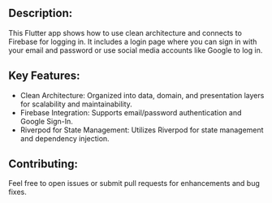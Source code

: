 ## Description:

This Flutter app shows how to use clean architecture and connects to Firebase for logging in. It includes a login page where you can sign in with your email and password or use social media accounts like Google to log in.

## Key Features:

- Clean Architecture: Organized into data, domain, and presentation layers for scalability and maintainability.
- Firebase Integration: Supports email/password authentication and Google Sign-In.
- Riverpod for State Management: Utilizes Riverpod for state management and dependency injection.

## Contributing:
Feel free to open issues or submit pull requests for enhancements and bug fixes.